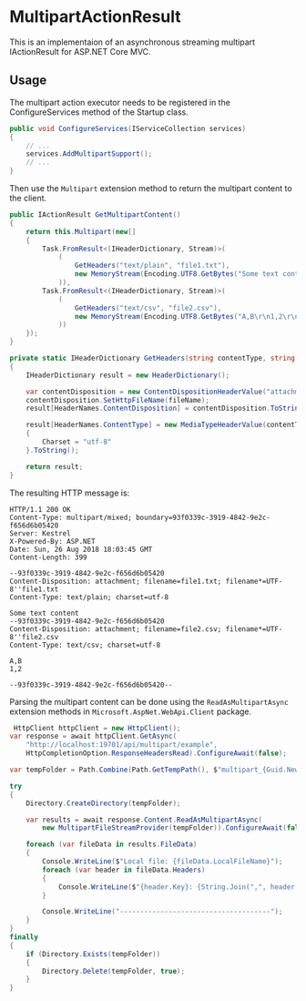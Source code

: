 # MultipartActionResult

This is an implementaion of an asynchronous streaming multipart IActionResult for ASP.NET Core MVC.

## Usage

The multipart action executor needs to be registered in the ConfigureServices method of the Startup class.
```c#
public void ConfigureServices(IServiceCollection services)
{
    // ...
    services.AddMultipartSupport();
    // ...
}
```

Then use the `Multipart` extension method to return the multipart content to the client.

```c#
public IActionResult GetMultipartContent()
{
    return this.Multipart(new[]
    {
        Task.FromResult<(IHeaderDictionary, Stream)>(
            (
                GetHeaders("text/plain", "file1.txt"),
                new MemoryStream(Encoding.UTF8.GetBytes("Some text content"))
            )),
        Task.FromResult<(IHeaderDictionary, Stream)>(
            (
                GetHeaders("text/csv", "file2.csv"),
                new MemoryStream(Encoding.UTF8.GetBytes("A,B\r\n1,2\r\n"))
            ))
    });
}

private static IHeaderDictionary GetHeaders(string contentType, string fileName)
{
    IHeaderDictionary result = new HeaderDictionary();

    var contentDisposition = new ContentDispositionHeaderValue("attachment");
    contentDisposition.SetHttpFileName(fileName);
    result[HeaderNames.ContentDisposition] = contentDisposition.ToString();

    result[HeaderNames.ContentType] = new MediaTypeHeaderValue(contentType)
    {
        Charset = "utf-8"
    }.ToString();

    return result;
}
```

The resulting HTTP message is:

```text
HTTP/1.1 200 OK
Content-Type: multipart/mixed; boundary=93f0339c-3919-4842-9e2c-f656d6b05420
Server: Kestrel
X-Powered-By: ASP.NET
Date: Sun, 26 Aug 2018 18:03:45 GMT
Content-Length: 399

--93f0339c-3919-4842-9e2c-f656d6b05420
Content-Disposition: attachment; filename=file1.txt; filename*=UTF-8''file1.txt
Content-Type: text/plain; charset=utf-8

Some text content
--93f0339c-3919-4842-9e2c-f656d6b05420
Content-Disposition: attachment; filename=file2.csv; filename*=UTF-8''file2.csv
Content-Type: text/csv; charset=utf-8

A,B
1,2

--93f0339c-3919-4842-9e2c-f656d6b05420--
```

Parsing the multipart content can be done using the `ReadAsMultipartAsync` extension methods in `Microsoft.AspNet.WebApi.Client` package.

```c#
 HttpClient httpClient = new HttpClient();
var response = await httpClient.GetAsync(
    "http://localhost:19701/api/multipart/example",
    HttpCompletionOption.ResponseHeadersRead).ConfigureAwait(false);

var tempFolder = Path.Combine(Path.GetTempPath(), $"multipart_{Guid.NewGuid()}");

try
{
    Directory.CreateDirectory(tempFolder);

    var results = await response.Content.ReadAsMultipartAsync(
        new MultipartFileStreamProvider(tempFolder)).ConfigureAwait(false);

    foreach (var fileData in results.FileData)
    {
        Console.WriteLine($"Local file: {fileData.LocalFileName}");
        foreach (var header in fileData.Headers)
        {
            Console.WriteLine($"{header.Key}: {String.Join(",", header.Value)}");
        }

        Console.WriteLine("-------------------------------------");
    }
}
finally
{
    if (Directory.Exists(tempFolder))
    {
        Directory.Delete(tempFolder, true);
    }
}
```
